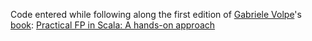 Code entered while following along the first edition of [Gabriele Volpe](https://github.com/gvolpe)'s [book](https://github.com/gvolpe/pfps-shopping-cart): [Practical FP in Scala: A hands-on approach](https://www.goodreads.com/en/book/show/48641932-practical-fp-in-scala) 